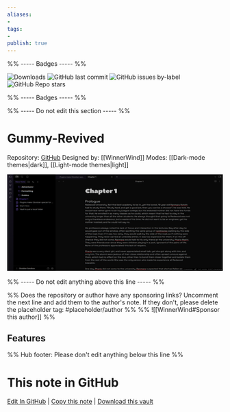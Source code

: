 ```yaml
---
aliases:
- 
tags: 
- 
publish: true
---
```


%% ----- Badges ----- %%

![Downloads](https://img.shields.io/badge/downloads-648-573E7A?style=for-the-badge&logo=)
![GitHub last commit](https://img.shields.io/github/last-commit/WinnerWind/gummy-revived?color=573E7A&label=last%20update&logo=github&style=for-the-badge)
![GitHub issues by-label](https://img.shields.io/github/issues/WinnerWind/gummy-revived/help%20wanted?color=573E7A&logo=github&style=for-the-badge) 
![GitHub Repo stars](https://img.shields.io/github/stars/WinnerWind/gummy-revived?color=573E7A&logo=github&style=for-the-badge)

%% ----- Badges ----- %%

%% ----- Do not edit this section ----- %%

# Gummy-Revived

Repository: [GitHub](https://github.com/WinnerWind/gummy-revived)
Designed by: [[WinnerWind]]
Modes: [[Dark-mode themes|dark]], [[Light-mode themes|light]]



![screenshot](https://github.com/WinnerWind/gummy-revived/raw/HEAD/screenshot.png)

%% ----- Do not edit anything above this line ----- %% 

%% Does the repository or author have any sponsoring links? Uncomment the next line and add them to the author's note. If they don't, please delete the placeholder tag: #placeholder/author %%
%% ![[WinnerWind#Sponsor this author]] %%


## Features



%% Hub footer: Please don't edit anything below this line %%

# This note in GitHub

<span class="git-footer">[Edit In GitHub](https://github.dev/obsidian-community/obsidian-hub/blob/main/02%20-%20Community%20Expansions/02.05%20All%20Community%20Expansions/Themes/Gummy-Revived.md "git-hub-edit-note") | [Copy this note](https://raw.githubusercontent.com/obsidian-community/obsidian-hub/main/02%20-%20Community%20Expansions/02.05%20All%20Community%20Expansions/Themes/Gummy-Revived.md "git-hub-copy-note") | [Download this vault](https://github.com/obsidian-community/obsidian-hub/archive/refs/heads/main.zip "git-hub-download-vault") </span>
